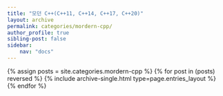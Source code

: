 ```yaml
---
title: "모던 C++(C++11, C++14, C++17, C++20)"
layout: archive
permalink: categories/mordern-cpp/
author_profile: true
sibling-post: false
sidebar: 
    nav: "docs"
---
```


{% assign posts = site.categories.mordern-cpp %}
{% for post in (posts) reversed %} {% include archive-single.html type=page.entries_layout %} {% endfor %}
